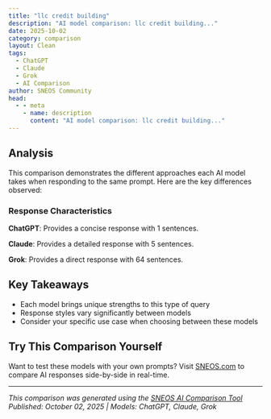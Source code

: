 ```yaml
---
title: "llc credit building"
description: "AI model comparison: llc credit building..."
date: 2025-10-02
category: comparison
layout: Clean
tags:
  - ChatGPT
  - Claude
  - Grok
  - AI Comparison
author: SNEOS Community
head:
  - - meta
    - name: description
      content: "AI model comparison: llc credit building..."
---
```


<ChatComparison
  title="llc credit building"
  prompt="llc credit building"
  :responses='{"ChatGPT": "Building credit for your LLC (Limited Liability Company) is an important step for establishing business credit, which can help in securing financing, improving cash flow options, and enhancing your company&#x27;s credibility. Here&#x27;s how you can build credit for your LLC:\n\n### Steps to Build Credit for Your LLC\n\n1. **Establish Your LLC Properly**:\n - Ensure that your LLC is registered with the appropriate state authorities and has an official formation document.\n - Obtain an Employer Identification Number (EIN) from the IRS. This is essentially the business&#x27;s Social Security Number and is used for various business functions.\n\n2. **Open a Business Bank Account**:\n - Open a business bank account in your LLC&#x27;s name. This helps separate personal and business finances and establishes the company’s financial identity.\n\n3. **Obtain a Business Credit Card**:\n - Apply for a business credit card in your LLC’s name. Make purchases with this card and ensure you pay off the balance in full each month to avoid interest and build a positive credit history.\n\n4. **Establish Trade Lines with Suppliers**:\n - Work with suppliers or vendors that report to business credit bureaus. Establish trade lines by purchasing goods or services on credit and pay your invoices on time.\n\n5. **Register with Business Credit Bureaus**:\n - Make sure your LLC is registered with major business credit reporting agencies like Dun & Bradstreet, Experian Business, and Equifax Business. A D-U-N-S Number from Dun & Bradstreet is particularly important.\n\n6. **Monitor Your Business Credit Reports**:\n - Regularly check your business credit reports for accuracy and updates. This will help you understand your credit status and resolve any issues that may arise.\n\n7. **Pay Your Bills on Time**:\n - Timely payments to creditors, suppliers, and service providers significantly impact your business credit scores. It’s crucial to prioritize this.\n\n8. **Limit Credit Inquiries**:\n - Be cautious about applying for excess credit as numerous inquiries can negatively affect your credit score. Limit the number of applications you make.\n\n9. **Keep Your Credit Utilization Low**:\n - Aim to keep your credit utilization ratio low (ideally below 30%). This means not using all your available credit.\n\n10. **Consider a Business Loan or Line of Credit**:\n - If your business has been operating for some time, applying for a small business loan or a line of credit can further boost your business credit if managed and paid back responsibly.\n\n### Additional Tips\n\n- **Stay Organized and Maintain Good Records**: Keep financial records organized, as potential creditors will want to see your financial stability.\n- **Build Relationships with Financial Institutions**: Establish accounts with banks or credit unions that are positive in their dealings with small businesses.\n- **Network and Grow Your Business**: Continued growth and a positive reputation in your industry can aid in attracting better credit opportunities.\n\nBy following these steps, you can effectively build your LLC&#x27;s credit and position your business for greater financial opportunities in the future.", "Claude": "Here are the key ways an LLC can help with credit building:\n\n## How LLCs Build Business Credit\n\n**Separate Credit Profile**\n- LLCs can establish credit independently from your personal credit\n- Creates a distinct business credit history\n- Protects personal credit from business financial issues\n\n**Steps to Build LLC Credit:**\n\n1. **Get an EIN (Employer Identification Number)**\n - Required for business banking and credit applications\n - Free from the IRS website\n\n2. **Open Business Bank Accounts**\n - Business checking and savings accounts\n - Use only for business expenses\n - Maintain good banking relationships\n\n3. **Establish Business Credit Accounts**\n - Start with business credit cards\n - Net-30 vendor accounts (office supplies, utilities)\n - Small business loans when eligible\n\n4. **Build Credit History**\n - Make all payments on time\n - Keep credit utilization low (under 30%)\n - Pay off balances regularly\n\n## Credit Monitoring Services\n\n**Major Business Credit Bureaus:**\n- Dun \u0026 Bradstreet\n- Experian Business\n- Equifax Business\n\n## Benefits\n\n- **Higher Credit Limits**: Business credit often offers larger limits\n- **Better Interest Rates**: As credit improves\n- **Personal Credit Protection**: Keeps business and personal finances separate\n- **Growth Opportunities**: Access to business loans and financing\n\n## Important Notes\n\n- Building business credit takes 6-12\u002B months\n- You may need to personally guarantee early accounts\n- Maintain proper business documentation and separation\n\nWould you like specific guidance on any of these steps?", "Grok": "Building credit for a Limited Liability Company (LLC) is an important step in establishing financial credibility for your business. While an LLC itself does not have a personal credit score like an individual, it can build a business credit profile that lenders, suppliers, and other business partners use to assess your company\u0027s creditworthiness. Below are the steps and strategies to build credit for your LLC:\n\n---\n\n### 1. Understand Business Credit\n- **What is Business Credit?** Business credit is a track record of your LLC\u0027s financial responsibility. It is separate from your personal credit and is often evaluated using scores from business credit bureaus like Dun \u0026 Bradstreet (D\u0026B), Experian Business, and Equifax Business.\n- **Why it Matters:** A strong business credit profile can help your LLC secure loans, lines of credit, favorable terms with suppliers, and lower interest rates. It also separates your personal and business finances, protecting your personal credit.\n\n---\n\n### 2. Set Up Your LLC Properly\nBefore building credit, ensure your LLC is legally and financially structured for success:\n- **Register Your LLC:** Make sure your LLC is registered with your state and has all necessary licenses and permits.\n- **Get an EIN:** Apply for an Employer Identification Number (EIN) from the IRS. This is like a Social Security Number for your business and is required for opening business bank accounts and applying for credit.\n- **Open a Business Bank Account:** Keep your personal and business finances separate by opening a dedicated business checking account for your LLC. Use this account for all business transactions.\n- **Get a Business Address and Phone Number:** Having a professional address (not a P.O. Box) and a dedicated business phone number can help establish credibility with credit bureaus and lenders.\n\n---\n\n### 3. Establish a Business Credit Profile\nBusiness credit bureaus track your LLC\u2019s credit history. To get started:\n- **Register with Dun \u0026 Bradstreet (D\u0026B):** Obtain a D\u0026B D-U-N-S Number, which is a unique identifier for your business. Many lenders and suppliers use this number to track your business credit. Registration is free on the D\u0026B website.\n- **Monitor Other Bureaus:** While D\u0026B is the most widely used, check with Experian Business and Equifax Business to ensure your LLC\u0027s information is accurate and up-to-date.\n\n---\n\n### 4. Build Credit with Vendors and Suppliers\nOne of the easiest ways to start building business credit is through trade credit (credit extended by suppliers or vendors):\n- **Work with Vendors Who Report to Credit Bureaus:** Choose suppliers or vendors that report payment history to business credit bureaus. Examples include office supply stores, fuel companies, or equipment providers.\n- **Net-30 Accounts:** Many vendors offer \u0022net-30\u0022 terms, meaning you have 30 days to pay for goods or services. Pay on time or early to build a positive payment history.\n- **Examples of Starter Vendors:**\n - Uline (office and packaging supplies)\n - Quill (office supplies)\n - Grainger (industrial supplies)\n\n---\n\n### 5. Apply for a Business Credit Card\nA business credit card can help build your LLC\u2019s credit while providing a convenient way to manage expenses.\n- **Choose the Right Card:** Look for a business credit card that reports to business credit bureaus. Some popular options include:\n - Capital One Spark Business Cards\n - American Express Business Cards\n - Chase Ink Business Cards\n- **Use Responsibly:** Pay balances on time and keep your credit utilization low (ideally under 30% of your credit limit).\n- **Avoid Personal Guarantees if Possible:** Some cards may require a personal guarantee, linking your personal credit to the business card. If your personal credit isn\u2019t strong, this could pose a risk.\n\n---\n\n### 6. Take Out Small Business Loans (if Needed)\nSecuring a small business loan or line of credit can also help build business credit, as long as payments are made on time.\n- **Start Small:** Look for microloans or lines of credit from local banks, credit unions, or online lenders like Kabbage or OnDeck.\n- **SBA Loans:** The Small Business Administration (SBA) offers loans with favorable terms for small businesses. Check eligibility for programs like the SBA 7(a) loan.\n- **Report Payments:** Ensure the lender reports to business credit bureaus.\n\n---\n\n### 7. Pay Bills On Time\nTimely payments are critical for building a strong business credit score.\n- **Set Reminders:** Use accounting software or calendar alerts to ensure bills, loans, and credit card payments are never late.\n- **Automate Payments:** If possible, set up automatic payments to avoid missing due dates.\n\n---\n\n### 8. Monitor Your Business Credit\nRegularly review your business credit reports to track progress and spot errors.\n- **Check Reports:** Obtain your business credit reports from D\u0026B, Experian, and Equifax. Some may charge a fee, but it\u2019s worth it to ensure accuracy.\n- **Dispute Errors:** If you find incorrect information (e.g., late payments that weren\u2019t late), file a dispute with the credit bureau.\n- **Track Your Score:** Some bureaus provide business credit scores (e.g., D\u0026B PAYDEX Score) that range from 0-100. Aim for a score of 80 or higher, which reflects strong creditworthiness.\n\n---\n\n### 9. Avoid Common Mistakes\n- **Mixing Personal and Business Finances:** Always keep personal and business expenses separate to protect your personal credit and maintain a clear business credit profile.\n- **Overextending Credit:** Avoid taking on too much debt or maxing out credit lines, as this can negatively impact your credit utilization ratio.\n- **Ignoring Credit Reports:** Regularly monitor your business credit reports to catch issues early.\n\n---\n\n### 10. Be Patient\nBuilding business credit takes time, often 6-12 months of consistent financial behavior to establish a solid profile. Focus on making timely payments, maintaining low credit utilization, and working with partners who report to credit bureaus.\n\n---\n\nBy following these steps, your LLC can build a strong business credit profile, opening doors to better financing options and business opportunities. If you have specific questions or need help with a particular aspect of credit building, feel free to ask!"}' 
  published-date="11:45"
/>

## Analysis

This comparison demonstrates the different approaches each AI model takes when responding to the same prompt. Here are the key differences observed:

### Response Characteristics

**ChatGPT**: Provides a concise response with 1 sentences. 

**Claude**: Provides a detailed response with 5 sentences. 

**Grok**: Provides a direct response with 64 sentences. 

## Key Takeaways

- Each model brings unique strengths to this type of query
- Response styles vary significantly between models
- Consider your specific use case when choosing between these models

## Try This Comparison Yourself

Want to test these models with your own prompts? Visit [SNEOS.com](https://sneos.com) to compare AI responses side-by-side in real-time.

---

*This comparison was generated using the [SNEOS AI Comparison Tool](https://sneos.com)*
*Published: October 02, 2025 | Models: ChatGPT, Claude, Grok*
